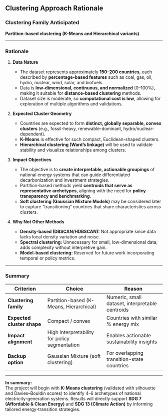 ## Clustering Approach Rationale

### Clustering Family Anticipated
**Partition-based clustering (K-Means and Hierarchical variants)**

---

### Rationale

1. **Data Nature**
   - The dataset represents approximately **150–200 countries**, each described by **percentage-based features** such as coal, gas, oil, hydro, nuclear, wind, solar, and biofuels.
   - Data is **low-dimensional, continuous, and normalized** (0–100%), making it suitable for **distance-based clustering** methods.
   - Dataset size is moderate, so **computational cost is low**, allowing for exploration of multiple algorithms and validations.

2. **Expected Cluster Geometry**
   - Countries are expected to form **distinct, globally separable, convex clusters** (e.g., fossil-heavy, renewable-dominant, hydro/nuclear-dependent).
   - **K-Means** is effective for such compact, Euclidean-shaped clusters.
   - **Hierarchical clustering (Ward’s linkage)** will be used to validate stability and visualize relationships among clusters.

3. **Impact Objectives**
   - The objective is to **create interpretable, actionable groupings** of national energy systems that can guide differentiated decarbonization and investment strategies.
   - Partition-based methods yield **centroids that serve as representative archetypes**, aligning with the need for **policy transparency and benchmarking**.
   - **Soft clustering (Gaussian Mixture Models)** may be considered later to capture “transitioning” countries that share characteristics across clusters.

4. **Why Not Other Methods**
   - **Density-based (DBSCAN/HDBSCAN):** Not appropriate since data lacks local density variation and noise.
   - **Spectral clustering:** Unnecessary for small, low-dimensional data; adds complexity without interpretive gain.
   - **Model-based clustering:** Reserved for future work incorporating temporal or policy metrics.

---

### Summary

| **Criterion** | **Choice** | **Reason** |
|----------------|------------|-------------|
| **Clustering family** | Partition-based (K-Means, Hierarchical) | Numeric, small dataset, interpretable centroids |
| **Expected cluster shape** | Compact / convex | Countries with similar % energy mix |
| **Impact alignment** | High interpretability for policy segmentation | Enables actionable sustainability insights |
| **Backup option** | Gaussian Mixture (soft clustering) | For overlapping transition-state countries |

---

**In summary:**  
The project will begin with **K-Means clustering** (validated with silhouette and Davies–Bouldin scores) to identify 4–6 archetypes of national electricity-generation systems. Results will directly support **SDG 7 (Affordable & Clean Energy)** and **SDG 13 (Climate Action)** by informing tailored energy-transition strategies.